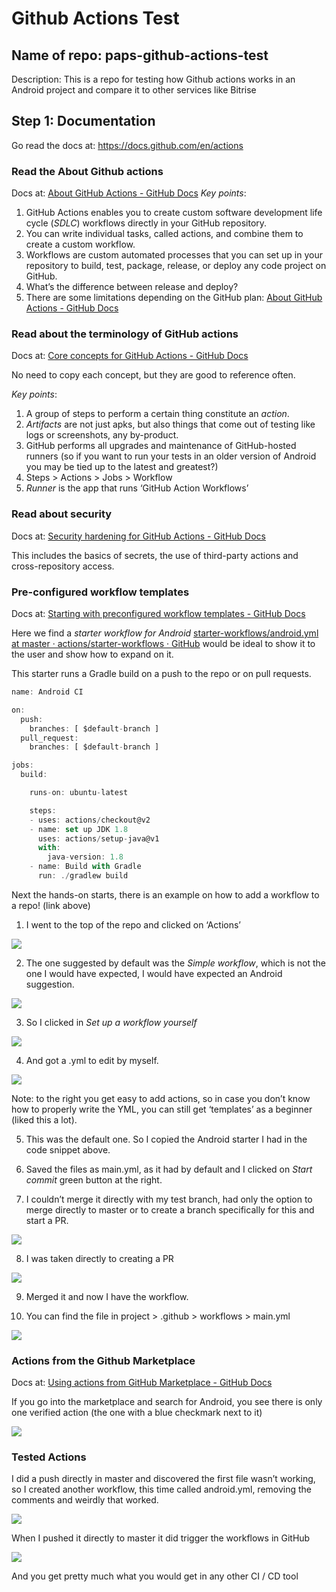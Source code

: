 # Github Actions Test
## Name of repo: paps-github-actions-test
Description: This is a repo for testing how Github actions works in an Android project and compare it to other services like Bitrise

## Step 1: Documentation
Go read the docs at: https://docs.github.com/en/actions

### Read the About Github actions
Docs at: [About GitHub Actions - GitHub Docs](https://docs.github.com/en/actions/getting-started-with-github-actions/about-github-actions)
*Key points*: 
1. GitHub Actions enables you to create custom software development life cycle (*SDLC*) workflows directly in your GitHub repository.
2. You can write individual tasks, called actions, and combine them to create a custom workflow.
3. Workflows are custom automated processes that you can set up in your repository to build, test, package, release, or deploy any code project on GitHub.
4. What’s the difference between release and deploy?
5. There are some limitations depending on the GitHub plan: [About GitHub Actions - GitHub Docs](https://docs.github.com/en/actions/getting-started-with-github-actions/about-github-actions#usage-limits)

### Read about the terminology of GitHub actions
Docs at: [Core concepts for GitHub Actions - GitHub Docs](https://docs.github.com/en/actions/getting-started-with-github-actions/core-concepts-for-github-actions)

No need to copy each concept, but they are good to reference often.

*Key points*:
1. A group of steps to perform a certain thing constitute an *action*.
2. *Artifacts* are not just apks, but also things that come out of testing like logs or screenshots, any by-product.
3. GitHub performs all upgrades and maintenance of GitHub-hosted runners (so if you want to run your tests in an older version of Android you may be tied up to the latest and greatest?)
4. Steps > Actions > Jobs > Workflow
5. *Runner* is the app that runs ‘GitHub Action Workflows’

### Read about security
Docs at: [Security hardening for GitHub Actions - GitHub Docs](https://docs.github.com/en/actions/getting-started-with-github-actions/security-hardening-for-github-actions)

This includes the basics of secrets, the use of third-party actions and cross-repository access.

### Pre-configured workflow templates
Docs at: [Starting with preconfigured workflow templates - GitHub Docs](https://docs.github.com/en/actions/getting-started-with-github-actions/starting-with-preconfigured-workflow-templates)

Here we find a *starter workflow for Android* [starter-workflows/android.yml at master · actions/starter-workflows · GitHub](https://github.com/actions/starter-workflows/blob/master/ci/android.yml) would be ideal to show it to the user and show how to expand on it.

This starter runs a Gradle build on a push to the repo or on pull requests.

``` javascript
name: Android CI

on:
  push:
    branches: [ $default-branch ]
  pull_request:
    branches: [ $default-branch ]

jobs:
  build:

    runs-on: ubuntu-latest

    steps:
    - uses: actions/checkout@v2
    - name: set up JDK 1.8
      uses: actions/setup-java@v1
      with:
        java-version: 1.8
    - name: Build with Gradle
      run: ./gradlew build
```


Next the hands-on starts, there is an example on how to add a workflow to a repo! (link above)

1. I went to the top of the repo and clicked on ‘Actions’

![](https://github.com/evana-p/paps-github-actions-test/blob/master/images/10F22D4C-824F-4E55-ADC0-FB53F45459F4.png)

2. The one suggested by default was the *Simple workflow*, which is not the one I would have expected, I would have expected an Android suggestion.

![](https://github.com/evana-p/paps-github-actions-test/blob/master/images/FAF214A3-B07F-4E8E-AF70-3C5DDD5B197E.png)

3. So I clicked in *Set up a workflow yourself*

![](https://github.com/evana-p/paps-github-actions-test/blob/master/images/230EEBB5-FFA3-4988-A005-80F855E0EC0C.png)

4. And got a .yml to edit by myself.

![](https://github.com/evana-p/paps-github-actions-test/blob/master/images/18A0CADD-D40B-4813-83D1-5DA0362C129C.png)

Note: to the right you get easy to add actions, so in case you don’t know how to properly write the YML, you can still get ‘templates’ as a beginner (liked this a lot).

5. This was the default one. So I copied the Android starter I had in the code snippet above.

6. Saved the files as main.yml, as it had by default and I clicked on *Start commit* green button at the right.

7. I couldn’t merge it directly with my test branch, had only the option to merge directly to master or to create a branch specifically for this and start a PR.

![](https://github.com/evana-p/paps-github-actions-test/blob/master/images/49CF162C-E32E-4FCC-9B87-92EA8F0567DF.png)

8. I was taken directly to creating a PR

![](https://github.com/evana-p/paps-github-actions-test/blob/master/images/933664F3-6AD8-4918-83E5-675F9D7880D9.png)

9. Merged it and now I have the workflow.

11. You can find the file in project > .github > workflows > main.yml

![](https://github.com/evana-p/paps-github-actions-test/blob/master/images/DF472CCA-3A3E-45E8-95C5-7501490FAB8B.png)

### Actions from the Github Marketplace

Docs at: [Using actions from GitHub Marketplace - GitHub Docs](https://docs.github.com/en/actions/getting-started-with-github-actions/using-actions-from-github-marketplace)

If you go into the marketplace and search for Android, you see there is only one verified action (the one with a blue checkmark next to it)

![](https://github.com/evana-p/paps-github-actions-test/blob/master/images/DCCA4055-A961-43C0-8F94-9F2D6A8862F3.png)

### Tested Actions

I did a push directly in master and discovered the first file wasn’t working, so I created another workflow, this time called android.yml, removing the comments and weirdly that worked.

![](https://github.com/evana-p/paps-github-actions-test/blob/master/images/C692A53C-882E-422D-9990-38A031815879.png)

When I pushed it directly to master it did trigger the workflows in GitHub 


![](https://github.com/evana-p/paps-github-actions-test/blob/master/images/F298601B-FF36-4D1D-AE28-3FC8D674601C.png)

And you get pretty much what you would get in any other CI / CD tool

